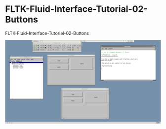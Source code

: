# FLTK-Fluid-Interface-Tutorial-02-Buttons
FLTK-Fluid-Interface-Tutorial-02-Buttons


![image](https://raw.githubusercontent.com/spartrekus/FLTK-Fluid-Interface-Tutorial-02-Buttons/master/tuto02.png)



